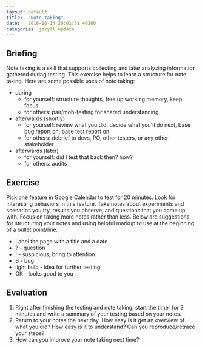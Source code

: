 ```yaml
---
layout: default
title:  "Note taking"
date:   2016-10-14 20:01:31 +0200
categories: jekyll update
---
```


## Briefing
Note taking is a skill that supports collecting and later analyzing information gathered during testing. This exercise helps to learn a structure for note taking. Here are some possible uses of note taking:

- during
  - for yourself: structure thoughts, free up working memory, keep focus
  - for others: pair/mob-testing for shared understanding
- afterwards (shortly)
  - for yourself: review what you did, decide what you'll do next, base bug report on,
base test report on
  - for others: debrief to devs, PO, other testers, or any other stakeholder
- afterwards (later)
  - for yourself: did I test that back then? how?
  - for others: audits

## Exercise
Pick one feature in Google Calendar to test for 20 minutes. Look for interesting behaviors in this feature. Take notes about experiments and scenarios you try, results you observe, and questions that you come up with. Focus on taking more notes rather than less. Below are suggestions for structuring your notes and using helpful markup to use at the beginning of a bullet point/line.

- Label the page with a title and a date
- ? - question
- ! - suspicious, bring to attention
- B - bug
- light bulb - idea for further testing
- OK - looks good to you

## Evaluation
1. Right after finishing the testing and note taking, start the timer for 3 minutes and write a
summary of your testing based on your notes.
1. Return to your notes the next day. How easy is it get an overview of what you did? How
easy is it to understand? Can you reproduce/retrace your steps?
1. How can you improve your note taking next time?
